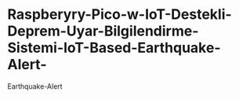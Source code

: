 # Raspberyry-Pico-w-IoT-Destekli-Deprem-Uyar-Bilgilendirme-Sistemi-IoT-Based-Earthquake-Alert-
Earthquake-Alert
